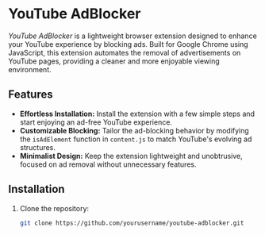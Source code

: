 # YouTube AdBlocker

*YouTube AdBlocker* is a lightweight browser extension designed to enhance your YouTube experience by blocking ads. Built for Google Chrome using JavaScript, this extension automates the removal of advertisements on YouTube pages, providing a cleaner and more enjoyable viewing environment.

## Features

- **Effortless Installation:** Install the extension with a few simple steps and start enjoying an ad-free YouTube experience.
- **Customizable Blocking:** Tailor the ad-blocking behavior by modifying the `isAdElement` function in `content.js` to match YouTube's evolving ad structures.
- **Minimalist Design:** Keep the extension lightweight and unobtrusive, focused on ad removal without unnecessary features.

## Installation

1. Clone the repository:
   ```bash
   git clone https://github.com/yourusername/youtube-adblocker.git
